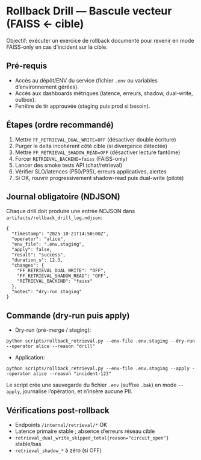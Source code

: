 # Rollback Drill — Bascule vecteur (FAISS ← cible)

Objectif: exécuter un exercice de rollback documenté pour revenir en mode FAISS-only en cas d’incident sur la cible.

## Pré-requis
- Accès au dépôt/ENV du service (fichier `.env` ou variables d’environnement gérées).
- Accès aux dashboards métriques (latence, erreurs, shadow, dual-write, outbox).
- Fenêtre de tir approuvée (staging puis prod si besoin).

## Étapes (ordre recommandé)
1. Mettre `FF_RETRIEVAL_DUAL_WRITE=OFF` (désactiver double écriture)
2. Purger le delta incohérent côté cible (si divergence détectée)
3. Mettre `FF_RETRIEVAL_SHADOW_READ=OFF` (désactiver lecture fantôme)
4. Forcer `RETRIEVAL_BACKEND=faiss` (FAISS-only)
5. Lancer des smoke tests API (chat/retrieval)
6. Vérifier SLO/latences (P50/P95), erreurs applicatives, alertes
7. Si OK, rouvrir progressivement shadow-read puis dual-write (piloté)

## Journal obligatoire (NDJSON)
Chaque drill doit produire une entrée NDJSON dans `artifacts/rollback_drill_log.ndjson`:

```
{
  "timestamp": "2025-10-21T14:50:00Z",
  "operator": "alice",
  "env_file": ".env.staging",
  "apply": false,
  "result": "success",
  "duration_s": 12.3,
  "changes": {
    "FF_RETRIEVAL_DUAL_WRITE": "OFF",
    "FF_RETRIEVAL_SHADOW_READ": "OFF",
    "RETRIEVAL_BACKEND": "faiss"
  },
  "notes": "dry-run staging"
}
```

## Commande (dry-run puis apply)
- Dry-run (pré-merge / staging):
```
python scripts/rollback_retrieval.py --env-file .env.staging --dry-run --operator alice --reason "drill"
```
- Application:
```
python scripts/rollback_retrieval.py --env-file .env.staging --apply --operator alice --reason "incident-123"
```

Le script crée une sauvegarde du fichier `.env` (suffixe `.bak`) en mode `--apply`, journalise l’opération, et n’insère aucune PII.

## Vérifications post-rollback
- Endpoints `/internal/retrieval/*` OK
- Latence primaire stable ; absence d’erreurs réseau cible
- `retrieval_dual_write_skipped_total{reason="circuit_open"}` stable/bas
- `retrieval_shadow_*` à zéro (si OFF)

